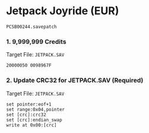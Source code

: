 #  Jetpack Joyride (EUR)

`PCSB00244.savepatch`

### 1. 9,999,999 Credits

Target File: `JETPACK.SAV`

```
20000050 0098967F
```

### 2. Update CRC32 for JETPACK.SAV (Required)

Target File: `JETPACK.SAV`

```
set pointer:eof+1
set range:0x04,pointer
set [crc]:crc32
set [crc]:endian_swap
write at 0x00:[crc]
```

